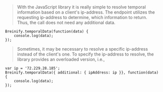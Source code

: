 <blockquote class="lang-specific javascript--browser">
<p>With the JavaScript library it is really simple to resolve temporal information
based on a client's ip-address. The endpoint utilizes the requesting ip-address to
determine, which information to return. Thus, the call does not need any additional 
data.</p>
</blockquote>

>
```javascript--browser
Breinify.temporalData(function(data) {
	console.log(data);
});
```

<blockquote class="lang-specific javascript--browser">
<p>Sometimes, it may be necessary to resolve a specific ip-address instead of the client's
one. To specify the ip-address to resolve, the library provides an overloaded version, i.e.,</p>
</blockquote>

>
```javascript--browser
var ip = '72.229.28.185'; 
Breinify.temporalData({ additional: { ipAddress: ip }}, function(data) {
	console.log(data);
});
```